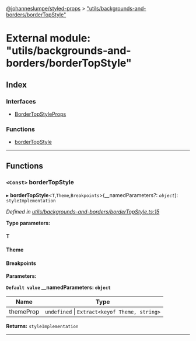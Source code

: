 [@johanneslumpe/styled-props](../README.md) > ["utils/backgrounds-and-borders/borderTopStyle"](../modules/_utils_backgrounds_and_borders_bordertopstyle_.md)

# External module: "utils/backgrounds-and-borders/borderTopStyle"

## Index

### Interfaces

* [BorderTopStyleProps](../interfaces/_utils_backgrounds_and_borders_bordertopstyle_.bordertopstyleprops.md)

### Functions

* [borderTopStyle](_utils_backgrounds_and_borders_bordertopstyle_.md#bordertopstyle)

---

## Functions

<a id="bordertopstyle"></a>

### `<Const>` borderTopStyle

▸ **borderTopStyle**<`T`,`Theme`,`Breakpoints`>(__namedParameters?: *`object`*): `styleImplementation`

*Defined in [utils/backgrounds-and-borders/borderTopStyle.ts:15](https://github.com/johanneslumpe/styled-props/blob/8e709f1/src/utils/backgrounds-and-borders/borderTopStyle.ts#L15)*

**Type parameters:**

#### T 
#### Theme 
#### Breakpoints 
**Parameters:**

**`Default value` __namedParameters: `object`**

| Name | Type |
| ------ | ------ |
| themeProp | `undefined` \| `Extract<keyof Theme, string>` |

**Returns:** `styleImplementation`

___

